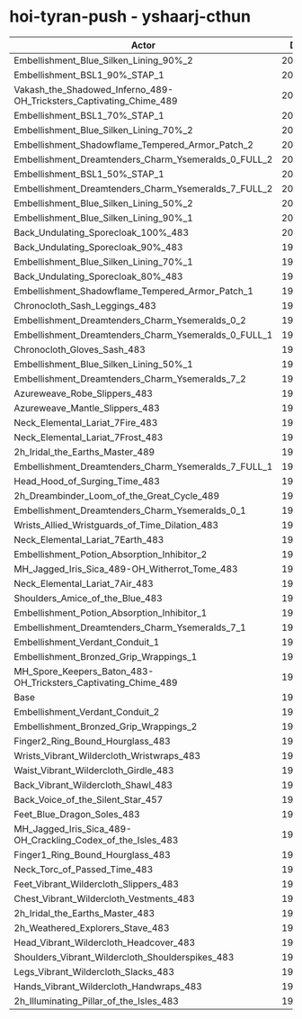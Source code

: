 # hoi-tyran-push - yshaarj-cthun
| Actor | DPS | Increase |
|---|:---:|:---:|
|Embellishment_Blue_Silken_Lining_90%_2|204445|4.34%|
|Embellishment_BSL1_90%_STAP_1|203616|3.92%|
|Vakash_the_Shadowed_Inferno_489-OH_Tricksters_Captivating_Chime_489|202846|3.53%|
|Embellishment_BSL1_70%_STAP_1|202776|3.49%|
|Embellishment_Blue_Silken_Lining_70%_2|202756|3.48%|
|Embellishment_Shadowflame_Tempered_Armor_Patch_2|202456|3.33%|
|Embellishment_Dreamtenders_Charm_Ysemeralds_0_FULL_2|202024|3.11%|
|Embellishment_BSL1_50%_STAP_1|201686|2.94%|
|Embellishment_Dreamtenders_Charm_Ysemeralds_7_FULL_2|201042|2.61%|
|Embellishment_Blue_Silken_Lining_50%_2|200813|2.49%|
|Embellishment_Blue_Silken_Lining_90%_1|200315|2.24%|
|Back_Undulating_Sporecloak_100%_483|200112|2.13%|
|Back_Undulating_Sporecloak_90%_483|199731|1.94%|
|Embellishment_Blue_Silken_Lining_70%_1|199330|1.73%|
|Back_Undulating_Sporecloak_80%_483|199219|1.68%|
|Embellishment_Shadowflame_Tempered_Armor_Patch_1|199212|1.67%|
|Chronocloth_Sash_Leggings_483|198960|1.54%|
|Embellishment_Dreamtenders_Charm_Ysemeralds_0_2|198927|1.53%|
|Embellishment_Dreamtenders_Charm_Ysemeralds_0_FULL_1|198676|1.40%|
|Chronocloth_Gloves_Sash_483|198659|1.39%|
|Embellishment_Blue_Silken_Lining_50%_1|198413|1.26%|
|Embellishment_Dreamtenders_Charm_Ysemeralds_7_2|198359|1.24%|
|Azureweave_Robe_Slippers_483|198171|1.14%|
|Azureweave_Mantle_Slippers_483|197830|0.97%|
|Neck_Elemental_Lariat_7Fire_483|197680|0.89%|
|Neck_Elemental_Lariat_7Frost_483|197594|0.85%|
|2h_Iridal_the_Earths_Master_489|197582|0.84%|
|Embellishment_Dreamtenders_Charm_Ysemeralds_7_FULL_1|197522|0.81%|
|Head_Hood_of_Surging_Time_483|197508|0.80%|
|2h_Dreambinder_Loom_of_the_Great_Cycle_489|197406|0.75%|
|Embellishment_Dreamtenders_Charm_Ysemeralds_0_1|197280|0.69%|
|Wrists_Allied_Wristguards_of_Time_Dilation_483|197087|0.59%|
|Neck_Elemental_Lariat_7Earth_483|197047|0.57%|
|Embellishment_Potion_Absorption_Inhibitor_2|196803|0.44%|
|MH_Jagged_Iris_Sica_489-OH_Witherrot_Tome_483|196784|0.43%|
|Neck_Elemental_Lariat_7Air_483|196672|0.38%|
|Shoulders_Amice_of_the_Blue_483|196353|0.21%|
|Embellishment_Potion_Absorption_Inhibitor_1|196342|0.21%|
|Embellishment_Dreamtenders_Charm_Ysemeralds_7_1|196300|0.19%|
|Embellishment_Verdant_Conduit_1|195987|0.03%|
|Embellishment_Bronzed_Grip_Wrappings_1|195972|0.02%|
|MH_Spore_Keepers_Baton_483-OH_Tricksters_Captivating_Chime_489|195952|0.01%|
|Base|195935|0.00%|
|Embellishment_Verdant_Conduit_2|195923|-0.01%|
|Embellishment_Bronzed_Grip_Wrappings_2|195842|-0.05%|
|Finger2_Ring_Bound_Hourglass_483|195541|-0.20%|
|Wrists_Vibrant_Wildercloth_Wristwraps_483|195330|-0.31%|
|Waist_Vibrant_Wildercloth_Girdle_483|195301|-0.32%|
|Back_Vibrant_Wildercloth_Shawl_483|195265|-0.34%|
|Back_Voice_of_the_Silent_Star_457|195039|-0.46%|
|Feet_Blue_Dragon_Soles_483|195025|-0.46%|
|MH_Jagged_Iris_Sica_489-OH_Crackling_Codex_of_the_Isles_483|194824|-0.57%|
|Finger1_Ring_Bound_Hourglass_483|194772|-0.59%|
|Neck_Torc_of_Passed_Time_483|194751|-0.60%|
|Feet_Vibrant_Wildercloth_Slippers_483|194661|-0.65%|
|Chest_Vibrant_Wildercloth_Vestments_483|194591|-0.69%|
|2h_Iridal_the_Earths_Master_483|194466|-0.75%|
|2h_Weathered_Explorers_Stave_483|194392|-0.79%|
|Head_Vibrant_Wildercloth_Headcover_483|194345|-0.81%|
|Shoulders_Vibrant_Wildercloth_Shoulderspikes_483|194340|-0.81%|
|Legs_Vibrant_Wildercloth_Slacks_483|194138|-0.92%|
|Hands_Vibrant_Wildercloth_Handwraps_483|193933|-1.02%|
|2h_Illuminating_Pillar_of_the_Isles_483|193183|-1.40%|
